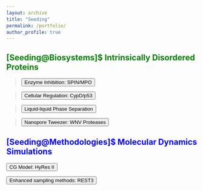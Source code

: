 ```yaml
---
layout: archive
title: "Seeding"
permalink: /portfolio/
author_profile: true
---
```


<script>
function toggleVisibility(section) {
  var x = document.getElementById(section);
  if (x.style.display === "none") {
    x.style.display = "block";
  } else {
    x.style.display = "none";
  }
}
</script>

## <span style="color: green;">[Seeding@Biosystems]$ Intrinsically Disordered Proteins</span>
><button onclick="toggleVisibility('spinMPO')">Enzyme Inhibition: SPIN/MPO</button>
<div id="spinMPO" style="display:none;">
<u>S</u>taphylococcal <u>P</u>eroxidase <u>IN</u>hibitor, SPIN, can bind to Human Myeloperoxidase (MPO) enzyme and inhibits the enzyme activities to prevent immune killing.

<img src="/images/spin.png" alt="SPIN&MPO">

<p>Studies have identified a disorder-to-order transition on SPIN's N-terminal domain (NTD), which functions to inhibit the enzyme activity. However, the details of SPIN's functional mechanisms lack understanding.</p>

<p>Here, we studied two SPIN homologs that present high sequence identity but different inhibitory abilities. By performing atomistic simulations, we discovered different binding and folding mechanisms adopted by two homologs, which could help to explain their functional discrepancies. <a href="https://www.frontiersin.org/articles/10.3389/fmolb.2023.1130189/full">Read more here.</a></p>
</div>

><button onclick="toggleVisibility('cypDp53')">Cellular Regulation: CypD/p53</button>
<div id="cypDp53" style="display:none;">
Cyclophilin D (CypD) is one crucial confirmed component of mitochondrial permeability transition pore (mPTP) regulator, which will be regulated by p53 N-terminal domain (p53-NTD).

<img src="/images/cypd.png" alt="CypD/p53">

<p>Here, we studied the dynamic interactions between p53-NTD and CypD. We observed a p53-NTD binding surface on CypD, which were further identified by NMR experiments. The electornic interactions are found to be the driven forces for CypD/p53-NTD interactions. <a href="https://pubmed.ncbi.nlm.nih.gov/35341741/">Read more here.</a></p>
</div>

><button onclick="toggleVisibility('llps')">Liquid-liquid Phase Separation</button>
<div id="llps" style="display:none;">
Liquid-liquid phase separation (LLPS) is one critical phenomena populated in cells that help biomolecules organization, regulation, and function. There are many signficant factors that may affect biomolecular phase separations. Particularly, the secondary structure dynamics play significant roles in regulating LLPS. 

<img src="/images/llps_2nd.png" alt="LLPS&2nd">

<p>Here, we studied how the dynamics of IDP secondary structures could affect their LLPS properties.</p> 

<video controls width="250">
    <source src="/images/from_cond.mp4" type="video/mp4">
</video>
<video controls width="250">
    <source src="/images/from_disp.mp4" type="video/mp4">
</video>

<p>Our simulations suggests how mutations could affect LLPS by affecting the protein secondary strcutures. <a href="https://pubs.acs.org/doi/full/10.1021/jacs.3c09195">Read more here.</a></p>
</div>

><button onclick="toggleVisibility('ClyA')">Nanopore Tweezer: WNV Proteases</button>
<div id="ClyA" style="display:none;">
The nanopore tweezer is advanced in capturing the conformational dynamics of protein at single molecular level! MD simulations, on the other hand, can offer the significant molecular insights to resolve the current signal related conformations! The combination of two methods can achieve 1+1 >> 2 effects!

<img src="/images/clya.png" alt="clya">

<p>Here, we applied nanopore tweezer as a powerful tool to investigate the conformational dynamics of West Nile Virus NS2B/NS3 proteases, which are potential drug target for WNV infection treatments. Our simulations identified a significant protein binding position on ClyA, which could be specifically engineered to capture NS2B/NS3 dynamics regarding their functional activities. <a href="https://www.biorxiv.org/content/10.1101/2024.05.14.594247v1">Read more here.</a></p>
</div>


## <span style="color: blue;">[Seeding@Methodologies]$ Molecular Dynamics Simulations</span>
<button onclick="toggleVisibility('hyres')">CG Model: HyRes II</button>
<div id="hyres" style="display:none;">
<video controls width="450">
    <source src="/images/hyres_ani_update.mp4" type="video/mp4">
</video>
<p><a href="https://pubs.rsc.org/en/content/articlelanding/2017/cp/c7cp06736d">HyRes, </a><a href="https://pubs.acs.org/doi/full/10.1021/acs.jcim.2c00974">HyRes II.</a></p>

HyRes, the hydrid resolution coarse-grained model, was first developed by <a href="https://scholar.google.com/citations?user=Lz-OnFEAAAAJ">Dr. Liu</a>, with qualitative predictions towards IDP secondary structures. The model has been further optimzied to more quantatatively to study IDP non-specific interactions and secondary structures. 

<p>HyRes II presents high accuracy and performance when studing long-time scale (like <a href="https://pubs.acs.org/doi/full/10.1021/jacs.3c09195">llps.</a>) and complex system dynamics (like <a href="https://www.biorxiv.org/content/10.1101/2024.05.14.594247v1">proteases in ClyA nanopore.</a>).</p>

<p>If you are interested, the model can be achieved at:</p>
<p><a href="https://github.com/lslumass/HyRes_GPU">GitHub_link.</a></p>
<p>HyRes II is now compiled with OpenMM and enabled GPU acceleration!</p>

</div>


<button onclick="toggleVisibility('rest3')">Enhanced sampling methods: REST3</button>
<div id="rest3" style="display:none;">
Replica Exchange with Solute Tempering (REST) is helpful in accelerating the explicited simulations. However, REST2 artifically scaled down the solute-solvent interactions under high temperature conditions, which over-compacted IDPs
<p><img src="/images/rest.png" alt="REST3"></p>
<p>Here, we treat the solue-solvent parameter freely and re-adjust it to approximatedly reproduce the optimal sampling under high temperatures. <a href="https://pubs.acs.org/doi/full/10.1021/acs.jctc.2c01139">Read more here.</a></p>

</div>



